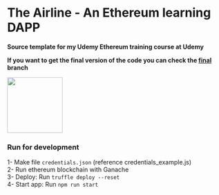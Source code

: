 # The Airline - An Ethereum learning DAPP

**Source template for my Udemy Ethereum training course at Udemy**

**If you want to get the final version of the code you can check the [final](https://github.com/CarlosLanderas/udemy-ethereum-the-airline/tree/final) branch**

<img src="http://introtocrypto.com/wp-content/uploads/2017/08/ether@2x.png" height="128" width="128">

### Run for development  
1- Make file `credentials.json` (reference credentials_example.js)  
2- Run ethereum blockchain with Ganache  
3- Deploy: Run `truffle deploy --reset`  
4- Start app: Run `npm run start`  